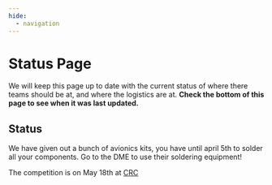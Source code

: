 ```yaml
---
hide:
  - navigation
---
```


# Status Page
We will keep this page up to date with the current status of where there teams should be at, and where the logistics are at. **Check the bottom of this page to see when it was last updated.**

## Status

We have given out a bunch of avionics kits, you have until april 5th to solder all your components. Go to the DME to use their soldering equipment! 

The competition is on May 18th at [CRC](https://cambridgerocketclub.ca/)